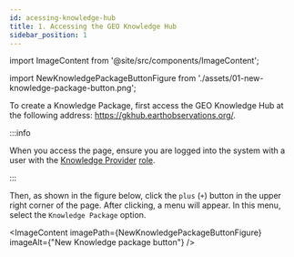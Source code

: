 ```yaml
---
id: acessing-knowledge-hub
title: 1. Accessing the GEO Knowledge Hub
sidebar_position: 1
---
```


import ImageContent from '@site/src/components/ImageContent';

import NewKnowledgePackageButtonFigure from './assets/01-new-knowledge-package-button.png';


To create a Knowledge Package, first access the GEO Knowledge Hub at the following address: https://gkhub.earthobservations.org/. 

:::info

When you access the page, ensure you are logged into the system with a user with the [Knowledge Provider](../../../concepts/user-roles.md#knowledge-provider) [role](../../../concepts/user-roles.md).

:::

Then, as shown in the figure below, click the `plus` (`+`) button in the upper right corner of the page. After clicking, a menu will appear. In this menu, select the `Knowledge Package` option.

<ImageContent
imagePath={NewKnowledgePackageButtonFigure}
imageAlt={"New Knowledge package button"}
/>
